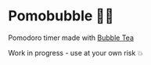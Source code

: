 # Pomobubble 🍅🧋

Pomodoro timer made with [Bubble Tea](https://github.com/charmbracelet/bubbletea)

Work in progress - use at your own risk 💥
